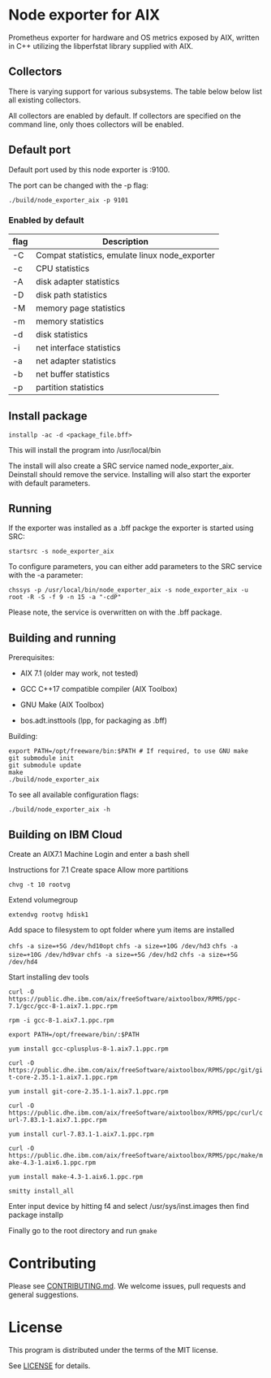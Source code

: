 # Node exporter for AIX

Prometheus exporter for hardware and OS metrics exposed by AIX, written
in C++ utilizing the libperfstat library supplied with AIX.

## Collectors

There is varying support for various subsystems. The table below
below list all existing collectors.

All collectors are enabled by default.  If collectors are specified on the
command line, only thoes collectors will be enabled.

## Default port
Default port used by this node exporter is :9100.

The port can be changed with the -p flag:

    ./build/node_exporter_aix -p 9101

### Enabled by default

flag | Description
-----|-------------
-C | Compat statistics, emulate linux node_exporter
-c | CPU statistics
-A | disk adapter statistics
-D | disk path statistics
-M | memory page statistics
-m | memory statistics
-d | disk statistics
-i | net interface statistics
-a | net adapter statistics
-b | net buffer statistics
-p | partition statistics

## Install package
    installp -ac -d <package_file.bff>

This will install the program into /usr/local/bin

The install will also create a SRC service named node_exporter_aix.  Deinstall should remove the service.  Installing will also start the exporter with default parameters.

## Running

If the exporter was installed as a .bff packge the exporter is started using SRC:

    startsrc -s node_exporter_aix
    
To configure parameters, you can either add parameters to the SRC service with the -a parameter:

    chssys -p /usr/local/bin/node_exporter_aix -s node_exporter_aix -u root -R -S -f 9 -n 15 -a "-cdP"
    
Please note, the service is overwritten on with the .bff package.

## Building and running

Prerequisites:

* AIX 7.1 (older may work, not tested)
* GCC C++17 compatible compiler (AIX Toolbox)
* GNU Make (AIX Toolbox)

* bos.adt.insttools (lpp, for packaging as .bff)

Building:

    export PATH=/opt/freeware/bin:$PATH # If required, to use GNU make
    git submodule init
    git submodule update
    make
    ./build/node_exporter_aix

To see all available configuration flags:

    ./build/node_exporter_aix -h
    
## Building on IBM Cloud

Create an AIX7.1 Machine
Login and enter a bash shell
    
Instructions for 7.1
Create space
Allow more partitions

`chvg -t 10 rootvg`

Extend volumegroup

`extendvg rootvg hdisk1`

Add space to filesystem to opt folder where yum items are installed

`chfs -a size=+5G /dev/hd10opt`
`chfs -a size=+10G /dev/hd3`
`chfs -a size=+10G /dev/hd9var`
`chfs -a size=+5G /dev/hd2`
`chfs -a size=+5G /dev/hd4`

Start installing dev tools

`curl -O https://public.dhe.ibm.com/aix/freeSoftware/aixtoolbox/RPMS/ppc-7.1/gcc/gcc-8-1.aix7.1.ppc.rpm`

`rpm -i gcc-8-1.aix7.1.ppc.rpm`

`export PATH=/opt/freeware/bin/:$PATH`

`yum install gcc-cplusplus-8-1.aix7.1.ppc.rpm`

`curl -O https://public.dhe.ibm.com/aix/freeSoftware/aixtoolbox/RPMS/ppc/git/git-core-2.35.1-1.aix7.1.ppc.rpm`

`yum install git-core-2.35.1-1.aix7.1.ppc.rpm`

`curl -O https://public.dhe.ibm.com/aix/freeSoftware/aixtoolbox/RPMS/ppc/curl/curl-7.83.1-1.aix7.1.ppc.rpm`

`yum install curl-7.83.1-1.aix7.1.ppc.rpm`

`curl -O https://public.dhe.ibm.com/aix/freeSoftware/aixtoolbox/RPMS/ppc/make/make-4.3-1.aix6.1.ppc.rpm`

`yum install make-4.3-1.aix6.1.ppc.rpm`

`smitty install_all`

Enter input device by hitting f4 and select /usr/sys/inst.images then find package installp

Finally go to the root directory and run `gmake`

# Contributing
Please see [CONTRIBUTING.md](CONTRIBUTING.md).  We welcome issues, pull requests and general suggestions.

# License
This program is distributed under the terms of the MIT license.

See [LICENSE](LICENSE) for details.
